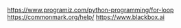 https://www.programiz.com/python-programming/for-loop
https://commonmark.org/help/
https://www.blackbox.ai
